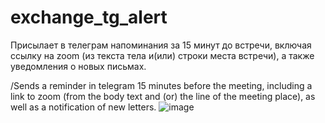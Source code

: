 # exchange_tg_alert

Присылает в телеграм напоминания за 15 минут до встречи, включая ссылку на zoom (из текста тела и(или) строки места встречи), а также уведомления о новых письмах.

/Sends a reminder in telegram 15 minutes before the meeting, including a link to zoom (from the body text and (or) the line of the meeting place), as well as a notification of new letters.
![image](https://user-images.githubusercontent.com/23462215/116351581-5b9d2a80-a80d-11eb-803f-00985212d798.png)
